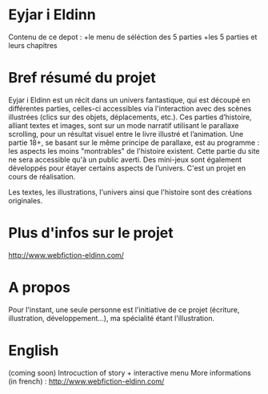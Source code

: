 # Eyjar i Eldinn
Contenu de ce depot :
+le menu de séléction des 5 parties
+les 5 parties et leurs chapitres

# Bref résumé du projet
Eyjar i Eldinn est un récit dans un univers fantastique, qui est découpé en différentes parties, celles-ci accessibles via l'interaction avec des scènes illustrées (clics sur des objets, déplacements, etc.).
Ces parties d’histoire, alliant textes et images, sont sur un mode narratif utilisant le parallaxe scrolling, pour un résultat visuel entre le livre illustré et l’animation.
Une partie 18+, se basant sur le même principe de parallaxe, est au programme : les aspects les moins "montrables" de l'histoire existent. Cette partie du site ne sera accessible qu'à un public averti.
Des mini-jeux sont également développés pour étayer certains aspects de l’univers.
C'est un projet en cours de réalisation.

Les textes, les illustrations, l'univers ainsi que l'histoire sont des créations originales.


# Plus d'infos sur le projet 
http://www.webfiction-eldinn.com/


# A propos
Pour l'instant, une seule personne est l'initiative de ce projet (écriture, illustration, développement...), ma spécialité étant l'illustration.

# English
(coming soon)
Introcuction of story + interactive menu 
More informations (in french) : http://www.webfiction-eldinn.com/
